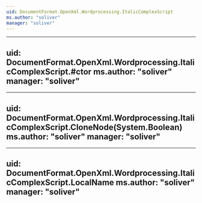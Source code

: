 ```yaml
---
uid: DocumentFormat.OpenXml.Wordprocessing.ItalicComplexScript
ms.author: "soliver"
manager: "soliver"
---
```


---
uid: DocumentFormat.OpenXml.Wordprocessing.ItalicComplexScript.#ctor
ms.author: "soliver"
manager: "soliver"
---

---
uid: DocumentFormat.OpenXml.Wordprocessing.ItalicComplexScript.CloneNode(System.Boolean)
ms.author: "soliver"
manager: "soliver"
---

---
uid: DocumentFormat.OpenXml.Wordprocessing.ItalicComplexScript.LocalName
ms.author: "soliver"
manager: "soliver"
---
